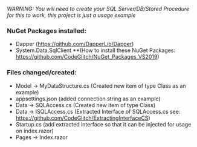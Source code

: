 *WARNING: You will need to create your SQL Server/DB/Stored Procedure for this to work, this project is just a usage example*

### NuGet Packages installed:
* Dapper (https://github.com/DapperLib/Dapper)
* System.Data.SqlClient
**(How to install these NuGet Packages: https://github.com/CodeGlitch/NuGet_Packages_VS2019)

### Files changed/created:
* Model -> MyDataStructure.cs (Created new item of type Class as an example)
* appsettings.json (added connection string as an example)
* Data -> SQLAccess.cs (Created new item of type Class)
* Data -> ISQLAccess.cs (Extracted Interface of SQLAccess.cs see: https://github.com/CodeGlitch/ExtractingInterfaceCS)
* Startup.cs (add extracted interface so that it can be injected for usage on index.razor)
* Pages -> Index.razor